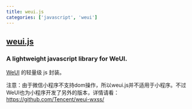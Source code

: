 ```yaml
---
title: weui.js
categories: ['javascript', 'weui']
---
```

## [weui.js](https://github.com/Tencent/weui.js)

### A lightweight javascript library for WeUI.


[WeUI](https://github.com/Tencent/weui.git) 的轻量级 js 封装。

注意：由于微信小程序不支持dom操作，所以weui.js并不适用于小程序。不过WeUI也为小程序开发了另外的版本，详情请看：https://github.com/Tencent/weui-wxss/
